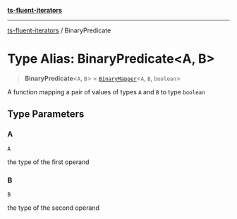 [**ts-fluent-iterators**](../README.md)

---

[ts-fluent-iterators](../README.md) / BinaryPredicate

# Type Alias: BinaryPredicate\<A, B\>

> **BinaryPredicate**\<`A`, `B`\> = [`BinaryMapper`](BinaryMapper.md)\<`A`, `B`, `boolean`\>

A function mapping a pair of values of types `A` and `B` to type `boolean`

## Type Parameters

### A

`A`

the type of the first operand

### B

`B`

the type of the second operand
